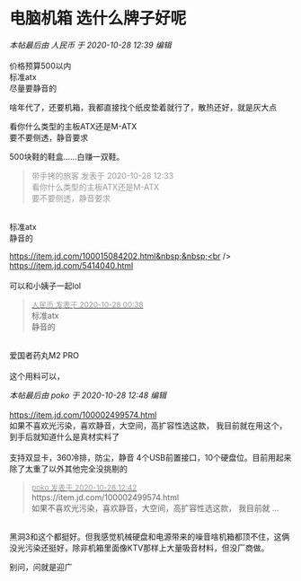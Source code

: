 # 电脑机箱 选什么牌子好呢


<i class="pstatus"> 本帖最后由 人民币 于 2020-10-28 12:39 编辑 </i><br />
<br />
价格预算500以内<br />
标准atx<br />
尽量要静音的

啥年代了，还要机箱，我都直接找个纸皮垫着就行了，散热还好，就是灰大点

看你什么类型的主板ATX还是M-ATX<br />
要不要侧透，静音要求

500块鞋的鞋盒……白赚一双鞋。<img id="aimg_PlEtG" onclick="zoom(this, this.src, 0, 0, 0)" class="zoom" src="https://cdn.jsdelivr.net/gh/hishis/forum-master/public/images/patch.gif" onmouseover="img_onmouseoverfunc(this)" onload="thumbImg(this)" border="0" alt="" />

<div class="quote"><blockquote><font color="#999999">带手铐的旅客 发表于 2020-10-28 12:33</font><br />
<font color="#999999">看你什么类型的主板ATX还是M-ATX<br />
要不要侧透，静音要求</font></blockquote></div><br />
标准atx<br />
静音的

https://item.jd.com/100015084202.html&nbsp;&nbsp;<br />
<br />
https://item.jd.com/5414040.html<br />
<br />
可以和小姨子一起lol&nbsp;&nbsp;<img src="static/image/smiley/default/lol.gif" smilieid="12" border="0" alt="" />

<div class="quote"><blockquote><font size="2"><a href="https://www.hostloc.com/forum.php?mod=redirect&amp;goto=findpost&amp;pid=9363457&amp;ptid=759354" target="_blank"><font color="#999999">人民币 发表于 2020-10-28 00:38</font></a></font><br />
标准atx<br />
静音的</blockquote></div><br />
爱国者药丸M2 PRO<br />
<br />
这个用料可以，

<i class="pstatus"> 本帖最后由 poko 于 2020-10-28 12:48 编辑 </i><br />
<br />
https://item.jd.com/100002499574.html<br />
如果不喜欢光污染，喜欢静音，大空间，高扩容性选这款， 我目前就在用这个，到手后就知道什么是真材实料了<br />
<br />
支持双显卡，360冷排，防尘，静音 4个USB前置接口，10个硬盘位。目前用起来除了太重了以外其他完全没挑剔的

<div class="quote"><blockquote><font size="2"><a href="https://www.hostloc.com/forum.php?mod=redirect&amp;goto=findpost&amp;pid=9363466&amp;ptid=759354" target="_blank"><font color="#999999">poko 发表于 2020-10-28 12:42</font></a></font><br />
https://item.jd.com/100002499574.html<br />
如果不喜欢光污染，喜欢静音，大空间，高扩容性选这款， 我目前就 ...</blockquote></div><br />
黑洞3和这个都挺好。但我感觉机械硬盘和电源带来的噪音啥机箱都顶不住，这俩没光污染还挺好，除非机箱里面像KTV那样上大量吸音材料，但没厂商做。

别问，问就是迎广
